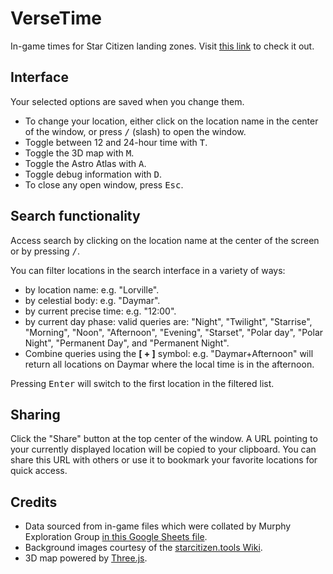 # VerseTime
In-game times for Star Citizen landing zones.
Visit [this link](https://dydrmr.github.io/VerseTime/) to check it out.

## Interface
Your selected options are saved when you change them.
* To change your location, either click on the location name in the center of the window, or press <kbd>/</kbd> (slash) to open the window.
* Toggle between 12 and 24-hour time with <kbd>T</kbd>.
* Toggle the 3D map with <kbd>M</kbd>.
* Toggle the Astro Atlas with <kbd>A</kbd>.
* Toggle debug information with <kbd>D</kbd>.
* To close any open window, press <kbd>Esc</kbd>.

## Search functionality
Access search by clicking on the location name at the center of the screen or by pressing <kbd>/</kbd>.

You can filter locations in the search interface in a variety of ways:
* by location name: e.g. "Lorville".
* by celestial body: e.g. "Daymar".
* by current precise time: e.g. "12:00".
* by current day phase: valid queries are: "Night", "Twilight", "Starrise", "Morning", "Noon", "Afternoon", "Evening", "Starset", "Polar day", "Polar Night", "Permanent Day", and "Permanent Night".
* Combine queries using the **[ + ]** symbol: e.g. "Daymar+Afternoon" will return all locations on Daymar where the local time is in the afternoon.

Pressing <kbd>Enter</kbd> will switch to the first location in the filtered list.

## Sharing
Click the "Share" button at the top center of the window. A URL pointing to your currently displayed location will be copied to your clipboard. You can share this URL with others or use it to bookmark your favorite locations for quick access.

## Credits
* Data sourced from in-game files which were collated by Murphy Exploration Group [in this Google Sheets file](https://docs.google.com/spreadsheets/d/1aGJ0_49ve1NKf0GvSteSt3-a4jSxnj2snHmTDwKTBgs/edit#gid=1238406064).
* Background images courtesy of the [starcitizen.tools Wiki](https://starcitizen.tools/Star_Citizen_Wiki).
* 3D map powered by [Three.js](https://threejs.org/).